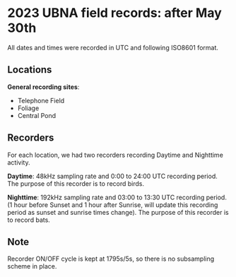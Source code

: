 # 2023 UBNA field records: after May 30th

All dates and times were recorded in UTC and following ISO8601 format.

## Locations

**General recording sites**:
- Telephone Field 
- Foliage
- Central Pond

## Recorders
For each location, we had two recorders recording Daytime and Nighttime activity.

**Daytime**: 48kHz sampling rate and 0:00 to 24:00 UTC recording period. The purpose of this recorder is to record birds.

**Nighttime**: 192kHz sampling rate and 03:00 to 13:30 UTC recording period. (1 hour before Sunset and 1 hour after Sunrise, will update this recording period as sunset and sunrise times change). The purpose of this recorder is to record bats.

## Note
Recorder ON/OFF cycle is kept at 1795s/5s, so there is no subsampling scheme in place.